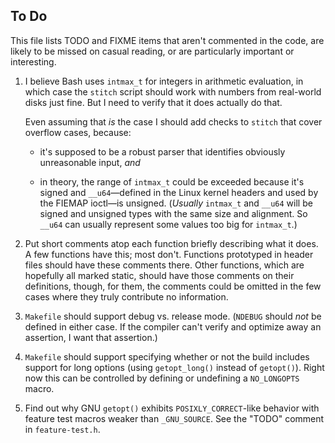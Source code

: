 ## To Do

This file lists TODO and FIXME items that aren't commented in the code, are
likely to be missed on casual reading, or are particularly important or
interesting.

1. I believe Bash uses `intmax_t` for integers in arithmetic evaluation, in
which case the `stitch` script should work with numbers from real-world disks
just fine. But I need to verify that it does actually do that.

    Even assuming that *is* the case I should add checks to `stitch` that cover
    overflow cases, because:

    - it's supposed to be a robust parser that identifies obviously
    unreasonable input,  *and*

    - in theory, the range of `intmax_t` could be exceeded because it's signed
    and `__u64`—defined in the Linux kernel headers and used by the FIEMAP
    ioctl—is unsigned. (*Usually* `intmax_t` and `__u64` will be signed and
    unsigned types with the same size and alignment. So `__u64` can usually
    represent some values too big for `intmax_t`.)

2. Put short comments atop each function briefly describing what it does. A few
functions have this; most don't. Functions prototyped in header files should
have these comments there. Other functions, which are hopefully all marked
static, should have those comments on their definitions, though, for them, the
comments could be omitted in the few cases where they truly contribute no
information.

3. `Makefile` should support debug vs. release mode. (`NDEBUG` should *not*
be defined in either case. If the compiler can't verify and optimize away an
assertion, I want that assertion.)

4. `Makefile` should support specifying whether or not the build includes
support for long options (using `getopt_long()` instead of `getopt()`). Right
now this can be controlled by defining or undefining a `NO_LONGOPTS` macro.

5. Find out why GNU `getopt()` exhibits `POSIXLY_CORRECT`-like behavior with
feature test macros weaker than `_GNU_SOURCE`. See the "TODO" comment in
`feature-test.h`.
